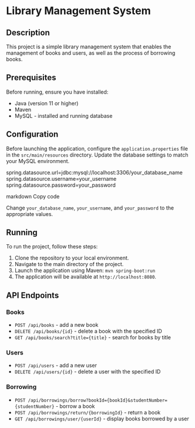 # Library Management System

## Description

This project is a simple library management system that enables the management of books and users, as well as the process of borrowing books.

## Prerequisites

Before running, ensure you have installed:

- Java (version 11 or higher)
- Maven
- MySQL - installed and running database

## Configuration

Before launching the application, configure the `application.properties` file in the `src/main/resources` directory. Update the database settings to match your MySQL environment.

spring.datasource.url=jdbc:mysql://localhost:3306/your_database_name
spring.datasource.username=your_username
spring.datasource.password=your_password

markdown
Copy code

Change `your_database_name`, `your_username`, and `your_password` to the appropriate values.

## Running

To run the project, follow these steps:

1. Clone the repository to your local environment.
2. Navigate to the main directory of the project.
3. Launch the application using Maven: `mvn spring-boot:run`
4. The application will be available at `http://localhost:8080`.

## API Endpoints

### Books

- `POST /api/books` - add a new book
- `DELETE /api/books/{id}` - delete a book with the specified ID
- `GET /api/books/search?title={title}` - search for books by title

### Users

- `POST /api/users` - add a new user
- `DELETE /api/users/{id}` - delete a user with the specified ID

### Borrowing

- `POST /api/borrowings/borrow?bookId={bookId}&studentNumber={studentNumber}` - borrow a book
- `POST /api/borrowings/return/{borrowingId}` - return a book
- `GET /api/borrowings/user/{userId}` - display books borrowed by a user

